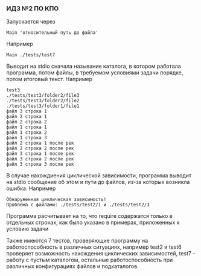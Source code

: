 ### ИДЗ №2 ПО КПО

Запускается через

    Main 'относительный путь до файла'
Например

	Main ./tests/test7

Выводит на stdio сначала называние каталога, в котором работала программа, потом файлы, в требуемом условиями задачи порядке, потом итоговый текст.
Например

	test3
	./tests/test3/folder2/file3
	./tests/test3/folder2/file2
	./tests/test3/folder1/file1
	файл 3 строка 1
	файл 2 строка 1
	файл 2 строка 2
	файл 1 строка 1
	файл 1 строка 2
	файл 1 строка 3
	файл 2 строка 1 после рек
	файл 2 строка 2 после рек
	файл 3 строка 1 после рек
	файл 3 строка 2 после рек
	файл 3 строка 3 после рек

В случае нахождиения циклической зависимости, программа выводит на stdio сообщение об этом и пути до файлов, из-за которых возникла ошибка.
Например

	Обнаруженная циклическая зависимость!
	Проблема с файлами: ./tests/test2/1 и ./tests/test2/3

Программа расчитывает на то, что require содержатся только в отдельных строках, как было указано в примерах, приложенных к условию задачи

Также имеются 7 тестов, проверяющие программу на работоспособность в различных ситуациях, например test2 и test6 проверяет возможность нахождения циклических зависимостей, test7 - работу с пустым каталогом, остальные работоспособность при различных конфигурациях файлов и подкаталогов.